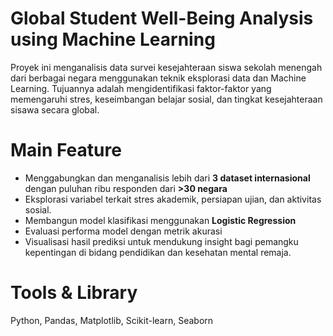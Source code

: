 # Global Student Well-Being Analysis using Machine Learning
Proyek ini menganalisis data survei kesejahteraan siswa sekolah menengah dari berbagai negara menggunakan teknik eksplorasi data dan Machine Learning. Tujuannya adalah mengidentifikasi faktor-faktor yang memengaruhi stres, keseimbangan belajar sosial, dan tingkat kesejahteraan sisawa secara global.

# Main Feature
* Menggabungkan dan menganalisis lebih dari **3 dataset internasional** dengan puluhan ribu responden dari **>30 negara**
* Eksplorasi variabel terkait stres akademik, persiapan ujian, dan aktivitas sosial.
* Membangun model klasifikasi menggunakan **Logistic Regression**
* Evaluasi performa model dengan metrik akurasi
* Visualisasi hasil prediksi untuk mendukung insight bagi pemangku kepentingan di bidang pendidikan dan kesehatan mental remaja.

# Tools & Library
Python, Pandas, Matplotlib, Scikit-learn, Seaborn
